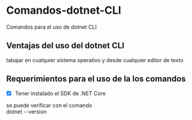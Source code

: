 # Comandos-dotnet-CLI
Comandos para el uso de dotnet CLI


## Ventajas del uso del dotnet CLI 

tabajar en cualquier sistema operativo y desde 
cualquier editor de texto

## Requerimientos para el uso de la los comandos

- [x] Tener instalado el SDK de .NET Core 

se puede verificar con el comando  
    dotnet --version
